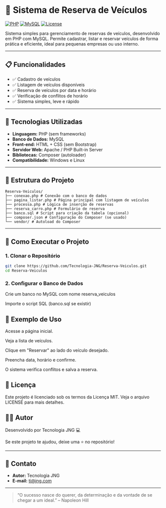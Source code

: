 # 🚗 Sistema de Reserva de Veículos

[![PHP](https://img.shields.io/badge/PHP-7.4%2B-blue.svg)](https://www.php.net/)
[![MySQL](https://img.shields.io/badge/MySQL-5.7%2B-orange.svg)](https://www.mysql.com/)
[![License](https://img.shields.io/badge/license-MIT-green.svg)](LICENSE)

Sistema simples para gerenciamento de reservas de veículos, desenvolvido em PHP com MySQL. Permite cadastrar, listar e reservar veículos de forma prática e eficiente, ideal para pequenas empresas ou uso interno.

---

## 📋 Funcionalidades

- ✅ Cadastro de veículos
- ✅ Listagem de veículos disponíveis
- ✅ Reserva de veículos por data e horário
- ✅ Verificação de conflitos de horário
- ✅ Sistema simples, leve e rápido

---

## 🧰 Tecnologias Utilizadas

- **Linguagem:** PHP (sem frameworks)
- **Banco de Dados:** MySQL
- **Front-end:** HTML + CSS (sem Bootstrap)
- **Servidor Web:** Apache / PHP Built-in Server
- **Bibliotecas:** Composer (autoloader)
- **Compatibilidade:** Windows e Linux

---

## 📂 Estrutura do Projeto

```
Reserva-Veiculos/
├── conexao.php # Conexão com o banco de dados
├── pagina_listar.php # Página principal com listagem de veículos
├── processa.php # Lógica de inserção de reservas
├── reserva_carro.php # Formulário de reserva
├── banco.sql # Script para criação da tabela (opcional)
├── composer.json # Configuração do Composer (se usado)
└── vendor/ # Autoload do Composer
```

---

## 🚀 Como Executar o Projeto

### 1. Clonar o Repositório

```bash
git clone https://github.com/Tecnologia-JNG/Reserva-Veiculos.git
cd Reserva-Veiculos
```

### 2. Configurar o Banco de Dados
Crie um banco no MySQL com nome reserva_veiculos

Importe o script SQL (banco.sql se existir)

## 🧪 Exemplo de Uso
Acesse a página inicial.

Veja a lista de veículos.

Clique em "Reservar" ao lado do veículo desejado.

Preencha data, horário e confirme.

O sistema verifica conflitos e salva a reserva.

## 📝 Licença
Este projeto é licenciado sob os termos da Licença MIT. Veja o arquivo LICENSE para mais detalhes.

## 🙋‍♂️ Autor
Desenvolvido por Tecnologia JNG 💻

Se este projeto te ajudou, deixe uma ⭐ no repositório!

---

## 📣 Contato

- **Autor:** Tecnologia JNG  
- **E-mail:** ti@jng.com  

---

> “O sucesso nasce do querer, da determinação e da vontade de se chegar a um ideal.” – Napoleon Hill
